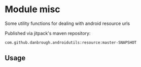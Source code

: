 # Module misc

Some utility functions for dealing with android resource urls

Published via jitpack's maven repository: 

`com.github.danbrough.androidutils:resource:master-SNAPSHOT`



## Usage


